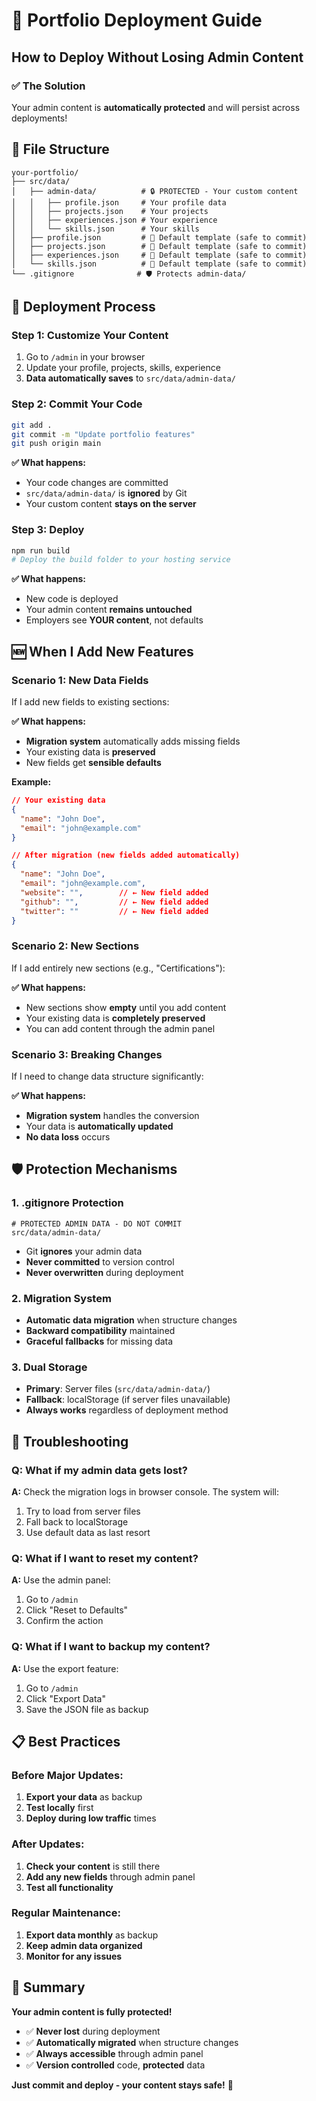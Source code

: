 # 🚀 Portfolio Deployment Guide

## **How to Deploy Without Losing Admin Content**

### **✅ The Solution**
Your admin content is **automatically protected** and will persist across deployments!

## **📁 File Structure**

```
your-portfolio/
├── src/data/
│   ├── admin-data/          # 🔒 PROTECTED - Your custom content
│   │   ├── profile.json     # Your profile data
│   │   ├── projects.json    # Your projects
│   │   ├── experiences.json # Your experience
│   │   └── skills.json      # Your skills
│   ├── profile.json         # 📝 Default template (safe to commit)
│   ├── projects.json        # 📝 Default template (safe to commit)
│   ├── experiences.json     # 📝 Default template (safe to commit)
│   └── skills.json          # 📝 Default template (safe to commit)
└── .gitignore              # 🛡️ Protects admin-data/
```

## **🔄 Deployment Process**

### **Step 1: Customize Your Content**
1. Go to `/admin` in your browser
2. Update your profile, projects, skills, experience
3. **Data automatically saves** to `src/data/admin-data/`

### **Step 2: Commit Your Code**
```bash
git add .
git commit -m "Update portfolio features"
git push origin main
```

**✅ What happens:**
- Your code changes are committed
- `src/data/admin-data/` is **ignored** by Git
- Your custom content **stays on the server**

### **Step 3: Deploy**
```bash
npm run build
# Deploy the build folder to your hosting service
```

**✅ What happens:**
- New code is deployed
- Your admin content **remains untouched**
- Employers see **YOUR content**, not defaults

## **🆕 When I Add New Features**

### **Scenario 1: New Data Fields**
If I add new fields to existing sections:

**✅ What happens:**
- **Migration system** automatically adds missing fields
- Your existing data is **preserved**
- New fields get **sensible defaults**

**Example:**
```json
// Your existing data
{
  "name": "John Doe",
  "email": "john@example.com"
}

// After migration (new fields added automatically)
{
  "name": "John Doe",
  "email": "john@example.com",
  "website": "",        // ← New field added
  "github": "",         // ← New field added
  "twitter": ""         // ← New field added
}
```

### **Scenario 2: New Sections**
If I add entirely new sections (e.g., "Certifications"):

**✅ What happens:**
- New sections show **empty** until you add content
- Your existing data is **completely preserved**
- You can add content through the admin panel

### **Scenario 3: Breaking Changes**
If I need to change data structure significantly:

**✅ What happens:**
- **Migration system** handles the conversion
- Your data is **automatically updated**
- **No data loss** occurs

## **🛡️ Protection Mechanisms**

### **1. .gitignore Protection**
```gitignore
# PROTECTED ADMIN DATA - DO NOT COMMIT
src/data/admin-data/
```
- Git **ignores** your admin data
- **Never committed** to version control
- **Never overwritten** during deployment

### **2. Migration System**
- **Automatic data migration** when structure changes
- **Backward compatibility** maintained
- **Graceful fallbacks** for missing data

### **3. Dual Storage**
- **Primary**: Server files (`src/data/admin-data/`)
- **Fallback**: localStorage (if server files unavailable)
- **Always works** regardless of deployment method

## **🔧 Troubleshooting**

### **Q: What if my admin data gets lost?**
**A:** Check the migration logs in browser console. The system will:
1. Try to load from server files
2. Fall back to localStorage
3. Use default data as last resort

### **Q: What if I want to reset my content?**
**A:** Use the admin panel:
1. Go to `/admin`
2. Click "Reset to Defaults"
3. Confirm the action

### **Q: What if I want to backup my content?**
**A:** Use the export feature:
1. Go to `/admin`
2. Click "Export Data"
3. Save the JSON file as backup

## **📋 Best Practices**

### **Before Major Updates:**
1. **Export your data** as backup
2. **Test locally** first
3. **Deploy during low traffic** times

### **After Updates:**
1. **Check your content** is still there
2. **Add any new fields** through admin panel
3. **Test all functionality**

### **Regular Maintenance:**
1. **Export data monthly** as backup
2. **Keep admin data organized**
3. **Monitor for any issues**

## **🎯 Summary**

**Your admin content is fully protected!** 

- ✅ **Never lost** during deployment
- ✅ **Automatically migrated** when structure changes
- ✅ **Always accessible** through admin panel
- ✅ **Version controlled** code, **protected** data

**Just commit and deploy - your content stays safe!** 🚀
